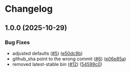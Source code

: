 # Changelog

## 1.0.0 (2025-10-29)


### Bug Fixes

* adjusted defaults ([#5](https://github.com/salemgolemugoo/asdf-tfsort/issues/5)) ([e50dc9b](https://github.com/salemgolemugoo/asdf-tfsort/commit/e50dc9b2a10295d973535657097a84d6d3ba9444))
* github_sha point to the wrong commit ([#6](https://github.com/salemgolemugoo/asdf-tfsort/issues/6)) ([e06e85a](https://github.com/salemgolemugoo/asdf-tfsort/commit/e06e85a6e474d67b38936267fbeed03d33fa6714))
* removed latest-stable bin ([#12](https://github.com/salemgolemugoo/asdf-tfsort/issues/12)) ([54599c0](https://github.com/salemgolemugoo/asdf-tfsort/commit/54599c02bff95f7c20bb4607fea7acd636837866))
